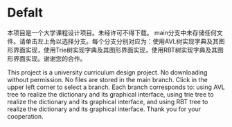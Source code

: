 # Defalt
 本项目是一个大学课程设计项目。未经许可不得下载。
 main分支中未存储任何文件。请单击左上角以选择分支。每个分支分别对应为：使用AVL树实现字典及其图形界面实现，使用Trie树实现字典及其图形界面实现，使用RBT树实现字典及其图形界面实现。谢谢您的合作。
 
 This project is a university curriculum design project. No downloading without permission.
 No files are stored in the main branch. Click in the upper left corner to select a branch. Each branch corresponds to: using AVL tree to realize the dictionary and its graphical 
 interface, using trie tree to realize the dictionary and its graphical interface, and using RBT tree to realize the dictionary and its graphical interface. Thank you for your 
 cooperation.

